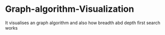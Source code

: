 # Graph-algorithm-Visualization
It visualises an graph algorithm and also how breadth abd depth first search works

